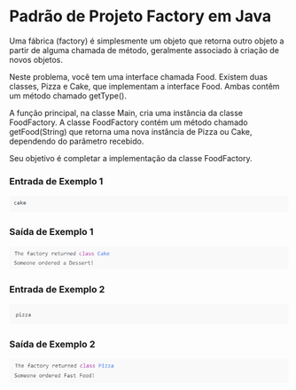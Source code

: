 # Padrão de Projeto Factory em Java

 Uma fábrica (factory) é simplesmente um objeto que retorna outro objeto a partir de alguma chamada de método, geralmente associado à criação de novos objetos.

 Neste problema, você tem uma interface chamada Food. Existem duas classes, Pizza e Cake, que implementam a interface Food. Ambas contêm um método chamado getType().

 A função principal, na classe Main, cria uma instância da classe FoodFactory. A classe FoodFactory contém um método chamado getFood(String) que retorna uma nova instância de Pizza ou Cake, dependendo do parâmetro recebido.

 Seu objetivo é completar a implementação da classe FoodFactory.

 ### Entrada de Exemplo 1
 ![imagens/img1.png](imagens/img1.png)

 ### Saída de Exemplo 1
 ![imagens/img2.png](imagens/img2.png)

 ### Entrada de Exemplo 2
 ![imagens/img3.png](imagens/img3.png)

 ### Saída de Exemplo 2
 ![imagens/img4.png](imagens/img4.png)



